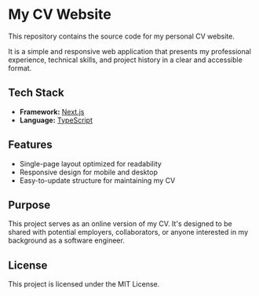 # My CV Website

This repository contains the source code for my personal CV website.

It is a simple and responsive web application that presents my professional experience, technical skills, and project history in a clear and accessible format.

## Tech Stack

- **Framework:** [Next.js](https://nextjs.org/)
- **Language:** [TypeScript](https://www.typescriptlang.org/)

## Features

- Single-page layout optimized for readability
- Responsive design for mobile and desktop
- Easy-to-update structure for maintaining my CV

## Purpose

This project serves as an online version of my CV. It's designed to be shared with potential employers, collaborators, or anyone interested in my background as a software engineer.

## License

This project is licensed under the MIT License.
